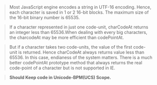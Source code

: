 > Most JavaScript engine encodes a string in UTF-16 encoding. Hence, each character is saved in 1 or 2 16-bit blocks. The maximum size of the 16-bit binary number is 65535. 

> If a character represented in just one code-unit, charCodeAt returns an integer less than 65536.When dealing with every big characters, the charcodeAt may be more efficient than codePointAt.

> But if a character takes two code-units, the value of the first code-unit is returned. Hence charCodeAt always returns value less than 65536. In this case, endianess of the system matters. There is a much better codePointAt prototype method that always returns the real code-point of a character but is not supported in IE.

> **Should Keep code in Unicode-BPM(UCS) Scope.**




